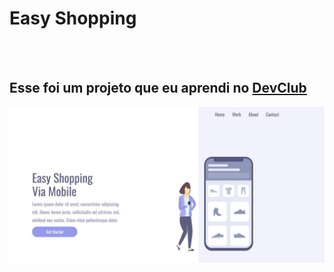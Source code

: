 <h1>Easy Shopping</h1>
<br>
<br>
<h2>Esse foi um projeto que eu aprendi no <a href="https://rodolfomori.com.br/devclub">DevClub</a></h2>

<img src="https://github.com/DeividFerreira07/Easy-Shopping/blob/main/assets/img.jpg?raw=true" />
